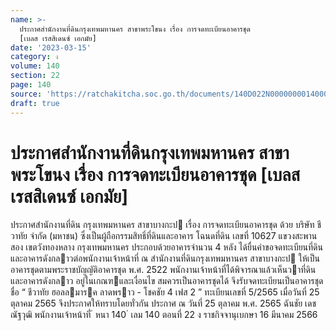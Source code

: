 ```yaml
---
name: >-
  ประกาศสำนักงานที่ดินกรุงเทพมหานคร สาขาพระโขนง เรื่อง การจดทะเบียนอาคารชุด
  [เบลส เรสสิเดนซ์ เอกมัย]
date: '2023-03-15'
category: ง
volume: 140
section: 22
page: 140
source: 'https://ratchakitcha.soc.go.th/documents/140D022N0000000014000.pdf'
draft: true
---
```


# ประกาศสำนักงานที่ดินกรุงเทพมหานคร สาขาพระโขนง เรื่อง การจดทะเบียนอาคารชุด [เบลส เรสสิเดนซ์ เอกมัย]

ประกาศสํานักงานที่ดิน กรุงเทพมหานคร สาขาบางกะป เรื่อง การจดทะเบียนอาคารชุด ด้วย บริษัท ชีวาทัย จํากัด (มหาชน) ซึ่งเป็นผู้ถือกรรมสิทธิ์ที่ดินและอาคาร โฉนดที่ดิน เลขที่ 10627 แขวงสะพานสอง เขตวังทองหลาง กรุงเทพมหานคร ประกอบด้วยอาคารจํานวน 4 หลัง ได้ยื่นคําขอจดทะเบียนที่ดินและอาคารดังกลาวต่อพนักงานเจ้าหน้าที่ ณ สํานักงานที่ดินกรุงเทพมหานคร สาขาบางกะป ให้เป็นอาคารชุดตามพระราชบัญญัติอาคารชุด พ.ศ. 2522 พนักงานเจ้าหน้าที่ได้พิจารณาแล้วเห็นวาที่ดินและอาคารดังกลาว อยู่ในเกณฑและเงื่อนไข สมควรเป็นอาคารชุดได้ จึงรับจดทะเบียนเป็นอาคารชุดชื่อ “ ชีวาทัย ฮอลลมารค ลาดพราว - โชคชัย 4 เฟส 2 ” ทะเบียนเลขที่ 5/2565 เมื่อวันที่ 25 ตุลาคม 2565 จึงประกาศให้ทราบโดยทั่วกัน ประกาศ ณ วันที่ 25 ตุลาคม พ.ศ. 2565 ฉันชัย เดชณัฐวุฒิ พนักงานเจ้าหน้าที่ ้ หนา 140 ่ เลม 140 ตอนที่ 22 ง ราชกิจจานุเบกษา 16 มีนาคม 2566
